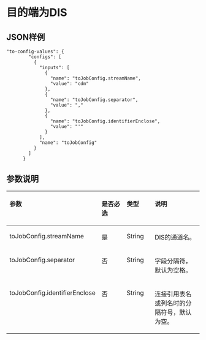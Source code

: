 # 目的端为DIS<a name="dgc_02_0306"></a>

## JSON样例<a name="zh-cn_topic_0129101185_section33401108172339"></a>

```
"to-config-values": {
        "configs": [
          {
            "inputs": [
              {
                "name": "toJobConfig.streamName",
                "value": "cdm"
              },
              {
                "name": "toJobConfig.separator",
                "value": ","
              },
              {
                "name": "toJobConfig.identifierEnclose",
                "value": "'"
              }
            ],
            "name": "toJobConfig"
          }
        ]
      }
```

## 参数说明<a name="zh-cn_topic_0129101185_section28186120174818"></a>

<a name="zh-cn_topic_0129101185_table13922888141527"></a>
<table><thead align="left"><tr id="zh-cn_topic_0129101185_row229143141527"><th class="cellrowborder" valign="top" width="22.66%" id="mcps1.1.5.1.1"><p id="zh-cn_topic_0129101185_p66756185141527"><a name="zh-cn_topic_0129101185_p66756185141527"></a><a name="zh-cn_topic_0129101185_p66756185141527"></a>参数</p>
</th>
<th class="cellrowborder" valign="top" width="19.78%" id="mcps1.1.5.1.2"><p id="zh-cn_topic_0129101185_p38541938141527"><a name="zh-cn_topic_0129101185_p38541938141527"></a><a name="zh-cn_topic_0129101185_p38541938141527"></a>是否必选</p>
</th>
<th class="cellrowborder" valign="top" width="17.05%" id="mcps1.1.5.1.3"><p id="zh-cn_topic_0129101185_p34889279141527"><a name="zh-cn_topic_0129101185_p34889279141527"></a><a name="zh-cn_topic_0129101185_p34889279141527"></a>类型</p>
</th>
<th class="cellrowborder" valign="top" width="40.510000000000005%" id="mcps1.1.5.1.4"><p id="zh-cn_topic_0129101185_p7459369141527"><a name="zh-cn_topic_0129101185_p7459369141527"></a><a name="zh-cn_topic_0129101185_p7459369141527"></a>说明</p>
</th>
</tr>
</thead>
<tbody><tr id="zh-cn_topic_0129101185_row62628929141527"><td class="cellrowborder" valign="top" width="22.66%" headers="mcps1.1.5.1.1 "><p id="zh-cn_topic_0129101185_p18560626141527"><a name="zh-cn_topic_0129101185_p18560626141527"></a><a name="zh-cn_topic_0129101185_p18560626141527"></a>toJobConfig.streamName</p>
</td>
<td class="cellrowborder" valign="top" width="19.78%" headers="mcps1.1.5.1.2 "><p id="zh-cn_topic_0129101185_p27015713141527"><a name="zh-cn_topic_0129101185_p27015713141527"></a><a name="zh-cn_topic_0129101185_p27015713141527"></a>是</p>
</td>
<td class="cellrowborder" valign="top" width="17.05%" headers="mcps1.1.5.1.3 "><p id="zh-cn_topic_0129101185_p50167516142856"><a name="zh-cn_topic_0129101185_p50167516142856"></a><a name="zh-cn_topic_0129101185_p50167516142856"></a>String</p>
</td>
<td class="cellrowborder" valign="top" width="40.510000000000005%" headers="mcps1.1.5.1.4 "><p id="zh-cn_topic_0129101185_p32605071143018"><a name="zh-cn_topic_0129101185_p32605071143018"></a><a name="zh-cn_topic_0129101185_p32605071143018"></a>DIS的通道名。</p>
</td>
</tr>
<tr id="zh-cn_topic_0129101185_row4268185173352"><td class="cellrowborder" valign="top" width="22.66%" headers="mcps1.1.5.1.1 "><p id="zh-cn_topic_0129101185_p177595045715"><a name="zh-cn_topic_0129101185_p177595045715"></a><a name="zh-cn_topic_0129101185_p177595045715"></a>toJobConfig.separator</p>
</td>
<td class="cellrowborder" valign="top" width="19.78%" headers="mcps1.1.5.1.2 "><p id="zh-cn_topic_0129101185_p19169610173352"><a name="zh-cn_topic_0129101185_p19169610173352"></a><a name="zh-cn_topic_0129101185_p19169610173352"></a>否</p>
</td>
<td class="cellrowborder" valign="top" width="17.05%" headers="mcps1.1.5.1.3 "><p id="zh-cn_topic_0129101185_p9234573173352"><a name="zh-cn_topic_0129101185_p9234573173352"></a><a name="zh-cn_topic_0129101185_p9234573173352"></a>String</p>
</td>
<td class="cellrowborder" valign="top" width="40.510000000000005%" headers="mcps1.1.5.1.4 "><p id="zh-cn_topic_0129101185_p9802957173352"><a name="zh-cn_topic_0129101185_p9802957173352"></a><a name="zh-cn_topic_0129101185_p9802957173352"></a>字段分隔符，默认为空格。</p>
</td>
</tr>
<tr id="zh-cn_topic_0129101185_row8201182620484"><td class="cellrowborder" valign="top" width="22.66%" headers="mcps1.1.5.1.1 "><p id="zh-cn_topic_0129101185_p2020117268481"><a name="zh-cn_topic_0129101185_p2020117268481"></a><a name="zh-cn_topic_0129101185_p2020117268481"></a>toJobConfig.identifierEnclose</p>
</td>
<td class="cellrowborder" valign="top" width="19.78%" headers="mcps1.1.5.1.2 "><p id="zh-cn_topic_0129101185_p13201126194815"><a name="zh-cn_topic_0129101185_p13201126194815"></a><a name="zh-cn_topic_0129101185_p13201126194815"></a>否</p>
</td>
<td class="cellrowborder" valign="top" width="17.05%" headers="mcps1.1.5.1.3 "><p id="zh-cn_topic_0129101185_p1420162613485"><a name="zh-cn_topic_0129101185_p1420162613485"></a><a name="zh-cn_topic_0129101185_p1420162613485"></a>String</p>
</td>
<td class="cellrowborder" valign="top" width="40.510000000000005%" headers="mcps1.1.5.1.4 "><p id="zh-cn_topic_0129101185_p32011926114812"><a name="zh-cn_topic_0129101185_p32011926114812"></a><a name="zh-cn_topic_0129101185_p32011926114812"></a>连接引用表名或列名时的分隔符号，默认为空。</p>
</td>
</tr>
</tbody>
</table>

